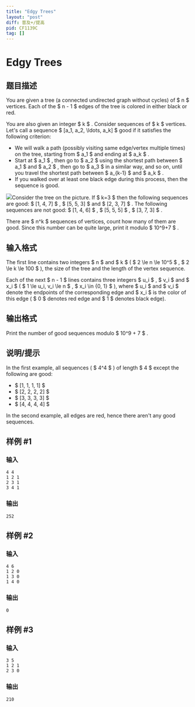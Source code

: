 ```yaml
---
title: "Edgy Trees"
layout: "post"
diff: 普及+/提高
pid: CF1139C
tag: []
---
```


# Edgy Trees

## 题目描述

You are given a tree (a connected undirected graph without cycles) of $ n $ vertices. Each of the $ n - 1 $ edges of the tree is colored in either black or red.

You are also given an integer $ k $ . Consider sequences of $ k $ vertices. Let's call a sequence $ [a_1, a_2, \ldots, a_k] $ good if it satisfies the following criterion:

- We will walk a path (possibly visiting same edge/vertex multiple times) on the tree, starting from $ a_1 $ and ending at $ a_k $ .
- Start at $ a_1 $ , then go to $ a_2 $ using the shortest path between $ a_1 $ and $ a_2 $ , then go to $ a_3 $ in a similar way, and so on, until you travel the shortest path between $ a_{k-1} $ and $ a_k $ .
- If you walked over at least one black edge during this process, then the sequence is good.

 ![](https://cdn.luogu.com.cn/upload/vjudge_pic/CF1139C/fceedad9154dba8252692b9078d5d0099b72c637.png)Consider the tree on the picture. If $ k=3 $ then the following sequences are good: $ [1, 4, 7] $ , $ [5, 5, 3] $ and $ [2, 3, 7] $ . The following sequences are not good: $ [1, 4, 6] $ , $ [5, 5, 5] $ , $ [3, 7, 3] $ .

There are $ n^k $ sequences of vertices, count how many of them are good. Since this number can be quite large, print it modulo $ 10^9+7 $ .

## 输入格式

The first line contains two integers $ n $ and $ k $ ( $ 2 \le n \le 10^5 $ , $ 2 \le k \le 100 $ ), the size of the tree and the length of the vertex sequence.

Each of the next $ n - 1 $ lines contains three integers $ u_i $ , $ v_i $ and $ x_i $ ( $ 1 \le u_i, v_i \le n $ , $ x_i \in \{0, 1\} $ ), where $ u_i $ and $ v_i $ denote the endpoints of the corresponding edge and $ x_i $ is the color of this edge ( $ 0 $ denotes red edge and $ 1 $ denotes black edge).

## 输出格式

Print the number of good sequences modulo $ 10^9 + 7 $ .

## 说明/提示

In the first example, all sequences ( $ 4^4 $ ) of length $ 4 $ except the following are good:

- $ [1, 1, 1, 1] $
- $ [2, 2, 2, 2] $
- $ [3, 3, 3, 3] $
- $ [4, 4, 4, 4] $

In the second example, all edges are red, hence there aren't any good sequences.

## 样例 #1

### 输入

```
4 4
1 2 1
2 3 1
3 4 1

```

### 输出

```
252
```

## 样例 #2

### 输入

```
4 6
1 2 0
1 3 0
1 4 0

```

### 输出

```
0
```

## 样例 #3

### 输入

```
3 5
1 2 1
2 3 0

```

### 输出

```
210
```

